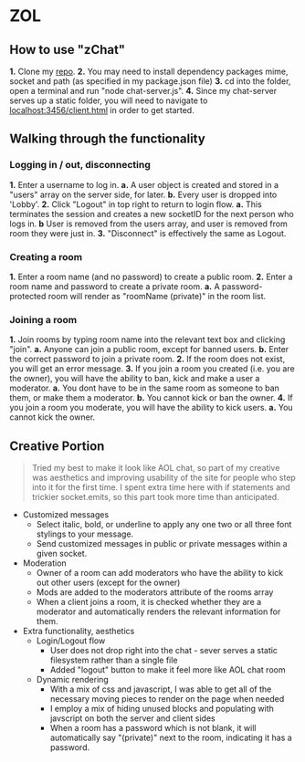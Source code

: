 # ZOL

##  How to use "zChat"
**1.** Clone my [repo](https://github.com/zachglabman/zChat/).
**2.** You may need to install dependency packages mime, socket and path (as specified in my package.json file)
**3.** cd into the folder, open a terminal and run "node chat-server.js".
**4.** Since my chat-server serves up a static folder, you will need to navigate to [localhost:3456/client.html](localhost:3456/client.html) in order to get started.

## Walking through the functionality

### Logging in / out, disconnecting
**1.** Enter a username to log in.
	**a.** A user object is created and stored in a "users" array on the server side, for later.
	**b.** Every user is dropped into 'Lobby'.
**2.** Click "Logout" in top right to return to login flow.
	**a.** This terminates the session and creates a new socketID for the next person who logs in.
	**b** User is removed from the users array, and user is removed from room they were just in.
**3.** "Disconnect" is effectively the same as Logout.

### Creating a room
**1.** Enter a room name (and no password) to create a public room.
**2.** Enter a room name and password to create a private room.
	**a.** A password-protected room will render as "roomName (private)" in the room list.

### Joining a room
**1.** Join rooms by typing room name into the relevant text box and clicking "join".
	**a.**  Anyone can join a public room, except for banned users. 
	**b.** Enter the correct password to join a private room.
**2.** If the room does not exist, you will get an error message.
**3.** If you join a room you created (i.e. you are the owner), you will have the ability to ban, kick and make a user a moderator.
	**a.** You dont have to be in the same room as someone to ban them, or make them a moderator.
	**b.** You cannot kick or ban the owner.
**4.** If you join a room you moderate, you will have the ability to kick users.
	**a.** You cannot kick the owner.

## Creative Portion

>Tried my best to make it look like AOL chat, so part of my creative was aesthetics and improving usability of the site for people who step into it for the first time. I spent extra time here with if statements and trickier socket.emits, so this part took more time than anticipated.

- Customized messages
	- Select italic, bold, or underline to apply any one two or all three font stylings to your message.
	- Send customized messages in public or private messages within a given socket.
- Moderation
	- Owner of a room can add moderators who have the ability to kick out other users (except for the owner)
	- Mods are added to the moderators attribute of the rooms array
	- When a client joins a room, it is checked whether they are a moderator and automatically renders the relevant information for them.
- Extra functionality, aesthetics
	- Login/Logout flow
		- User does not drop right into the chat - sever serves a static filesystem rather than a single file
		- Added "logout" button to make it feel more like AOL chat room
	- Dynamic rendering
		- With a mix of css and javascript, I was able to get all of the necessary moving pieces to render on the page when needed
		- I employ a mix of hiding unused blocks and populating with javscript on both the server and client sides
		- When a room has a password which is not blank, it will automatically say "(private)" next to the room, indicating it has a password.
